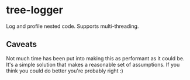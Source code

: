 # tree-logger

Log and profile nested code. Supports multi-threading.

## Caveats

Not much time has been put into making this as performant as it could be. It's a simple solution that makes a reasonable set of assumptions. If you think you could do better you're probably right :)
